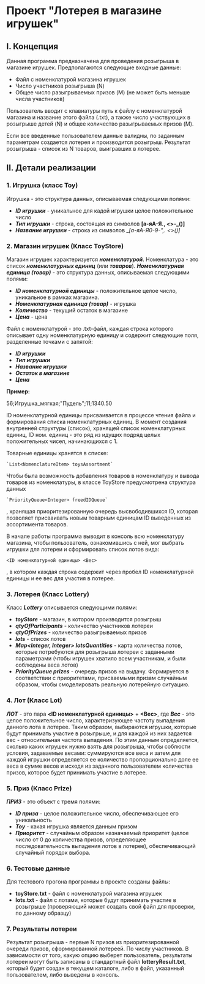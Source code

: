 # Проект "Лотерея в магазине игрушек"

## I. Концепция

Данная программа предназначена для проведения розыгрыша в магазине игрушек. 
Предполагаются следующие входные данные: 
- Файл с номенклатурой магазина игрушек
- Число участников розыгрыша (N)
- Общее число разыгрываемых призов (M) (не может быть меньше числа участников)

Пользователь вводит с клавиатуры путь к файлу с номенклатурой магазина и название этого файла (.txt), 
а также число участвующих в розыгрыше детей (N) и общее количество разыгрываемых призов (M). 

Если все введенные пользователем данные валидны, по заданным параметрам создается лотерея и производится розыгрыш. 
Результат розыгрыша - список из N товаров, выигравших в лотерее.

## II. Детали реализации

### 1. Игрушка (класс Toy)

Игрушка - это структура данных, описываемая следующими полями: 

* __*ID игрушки*__ - уникальное для кадой игрушки целое положительное число
* __*Тип игрушки*__ - строка, состоящая из символов __[а-яА-Я., <>\-_()]__
* __*Название игрушки*__ - строка из символов __[а-яА-Я0-9\-",. _<>()]__

### 2. Магазин игрушек (Класс ToyStore)

Магазин игрушек характеризуется __*номенклатурой*__.
Номенклатура - это список __*номенклатурных единиц*__ (или __*товаров*__). 
_**Номенклатурная единица (товар)**_ - это структура данных, описываемая следующими полями: 
- __*ID номенклатурной единицы*__ - положительное целое число, уникальное в рамках магазина. 
- __*Номенклатурная единица (товар)*__ - игрушка
- __*Количество*__ - текущий остаток в магазине
- __*Цена*__ - цена

Файл с номенклатурой - это .txt-файл, каждая строка которого описывает одну номенклатурную единицу 
и содержит следующие поля, разделенные точками с запятой:
- __*ID игрушки*__
- __*Тип игрушки*__
- __*Название игрушки*__
- __*Остаток в магазине*__
- __*Цена*__

**Пример:**

56;Игрушка_мягкая;"Пудель";11;1340.50

ID номенклатурной единицы присваивается в процессе чтения файла и формирования списка номенклатурных единиц. 
В момент создания внутренней структуры (список), хранящей список номенклатурных единиц, 
ID ном. единиц - это ряд из идущих подряд целых положительных чисел, начинающихся с 1. 

Товарные единицы хранятся в списке:

    `List<NomenclatureItem> toysAssortment`

Чтобы была возможность добавления товаров в номенклатуру и вывода товаров 
из номенклатуры, в классе ToyStore предусмотрена структура данных 

    `PriorityQueue<Integer> freedIDQueue`

, хранящая приоритезированную очередь высвободившихся ID, которая позволяет присваивать 
новым товарным единицам ID выведенных из ассортимента товаров.

В начале работы программа выводит в консоль всю номенклатуру магазина, 
чтобы пользователь, ознакомившись с ней, мог выбрать игрушки для лотереи и 
сформировать список лотов вида: 

    <ID номенклатурной единицы> <Вес>

, в котором каждая строка содержит через пробел ID номенклатурной единицы и ее вес
для участия в лотерее. 

### 3. Лотерея (Класс Lottery)

Класс __*Lottery*__ описывается следующими полями:

* __*toyStore*__ - магазин, в котором производится розыгрыш
* __*qtyOfParticipants*__ - количество участников лотереи
* __*qtyOfPrizes*__ - количество разыгрываемых призов
* __*lots*__ - список лотов
* __*Map<Integer, Integer> lotsQuantities*__ - карта количества лотов, которые потребуются для 
розыгрыша лотереи с заданными параметрами (чтобы игрушек хватило всем участникам, 
и были соблюдены веса лотов)
* __*PriorityQueue<Prize> prizes*__ - очередь призов на выдачу. Формируется в 
соответствии с приоритетами, присваемыми призам случайным образом, чтобы смоделировать 
реальную лотерейную ситуацию. 

### 4. Лот (Класс Lot)

__*ЛОТ*__ - это пара __<ID номенклатурной единицы>__ + __<Вес>__, где _**Вес**_ - это 
целое положительное число, характеризующее частоту выпадения данного лота в 
лотерее. 
Таким образом, выбираются игрушки, которые будут принимать участие в 
розыгрыше, и для каждой из них задается вес - относительная частота выпадения. 
По этим данным определяется, сколько каких игрушек нужно взять для розыгрыша, 
чтобы соблюсти условия, задаваемые весами: суммируются все веса и затем 
для каждой игрушки определяется ее количество пропорционально доле ее веса 
в сумме весов и исходя из заданного пользователем количества призов, которое 
будет принимать участие в лотерее. 

### 5. Приз (Класс Prize)

__*ПРИЗ*__ - это объект с тремя полями: 

- __*ID приза*__ - целое положительное число, обеспечивающее его уникальность
- __*Toy*__ - какая игрушка является данным призом
- __*Приоритет*__ - случайным образом назначаемый приоритет (целое число от 0 до 
количества призов, определяющее последовательность выпадения лотов в лотерее), 
обеспечивающий случайный порядок выбора. 

### 6. Тестовые данные

Для тестового прогона программы в проекте созданы файлы: 

* __toyStore.txt__ - файл с номенклатурой магазина игрушек
* __lots.txt__ - файл с лотами, которые будут принимать участие в розыгрыше
  (проверяющий может создать свой файл для проверки, по данному образцу)

### 7. Результаты лотереи

Результат розыгрыша - первые N призов из приоритезированной очереди призов, 
сформированной лотереей. По числу участников. 
В зависимости от того, какую опцию выберет пользователь, результаты лотереи 
могут быть записаны в стандартный файл __lotteryResult.txt__, который будет создан 
в текущем каталоге, либо в файл, указанный пользователем, либо выведены в консоль. 








